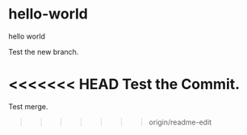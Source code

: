 # hello-world
hello world

Test the new branch.

<<<<<<< HEAD
Test the Commit.
=======
Test merge.
>>>>>>> origin/readme-edit
